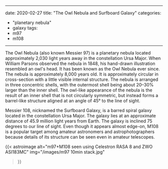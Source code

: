 ------
date: 2020-02-27
title: "The Owl Nebula and Surfboard Galaxy"
categories:
- "planetary nebula"
- galaxy
tags:
- m97
- m108
---


The Owl Nebula (also known Messier 97) is a planetary nebula located approximately 2,030 light years away in the constellation Ursa Major. When William Parsons observed the nebula in 1848, his hand-drawn illustration resembled an owl's head. It has been known as the Owl Nebula ever since. The nebula is approximately 8,000 years old. It is approximately circular in cross-section with a little visible internal structure. The nebula is arranged in three concentric shells, with the outermost shell being about 20–30% larger than the inner shell. The owl-like appearance of the nebula is the result of an inner shell that is not circularly symmetric, but instead forms a barrel-like structure aligned at an angle of 45° to the line of sight.
<!--more-->

Messier 108, nicknamed the Surfboard Galaxy, is a barred spiral galaxy located in the constellation Ursa Major.
The galaxy lies at an approximate distance of 45.9 million light years from Earth. The galaxy is inclined 75 degrees to our line of sight. Even though it appears almost edge-on, M108 is a popular target among amateur astronomers and astrophotographers because details of its structure can be seen even in amateur telescopes.


{{< astroimage
   alt="m97+M108 seen using Celestron RASA 8 and ZWO ASI183MC"
   img="/images/m97 10min stack.jpg"
>}}
